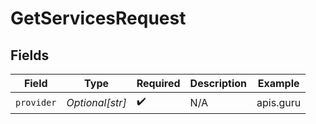 # GetServicesRequest


## Fields

| Field              | Type               | Required           | Description        | Example            |
| ------------------ | ------------------ | ------------------ | ------------------ | ------------------ |
| `provider`         | *Optional[str]*    | :heavy_check_mark: | N/A                | apis.guru          |